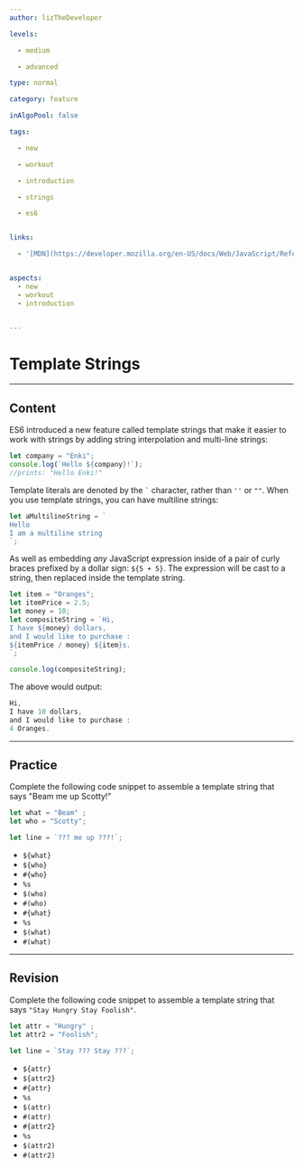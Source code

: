 ```yaml
---
author: lizTheDeveloper

levels:

  - medium

  - advanced

type: normal

category: feature

inAlgoPool: false

tags:

  - new

  - workout

  - introduction

  - strings

  - es6


links:

  - '[MDN](https://developer.mozilla.org/en-US/docs/Web/JavaScript/Reference/Template_literals){website}'


aspects:
  - new
  - workout
  - introduction


---
```


# Template Strings

---
## Content

ES6 introduced a new feature called template strings that make it easier to work with strings by adding string interpolation and multi-line strings:

```js
let company = "Enki";
console.log(`Hello ${company}!`);
//prints: "Hello Enki!"
```

Template literals are denoted by the `` ` `` character, rather than `''` or `""`. When you use template strings, you can have multiline strings:

```js
let aMultilineString = `
Hello
I am a multiline string
`;
```

As well as embedding _any_ JavaScript expression inside of a pair of curly braces prefixed by a dollar sign: `${5 + 5}`. The expression will be cast to a string, then replaced inside the template string.

```js
let item = "Oranges";
let itemPrice = 2.5;
let money = 10;
let compositeString = `Hi,
I have ${money} dollars,
and I would like to purchase :
${itemPrice / money} ${item}s.
`;

console.log(compositeString);
```

The above would output:

```js
Hi,
I have 10 dollars,
and I would like to purchase :
4 Oranges.
```

---
## Practice

Complete the following code snippet to assemble a template string that says "Beam me up Scotty!"

```javascript
let what = "Beam" ;
let who = "Scotty";

let line = `??? me up ???!`;

```

* `${what}`
* `${who}`
* `#{who}`
* `%s`
* `$(who)`
* `#(who)`
* `#{what}`
* `%s`
* `$(what)`
* `#(what)`

---
## Revision

Complete the following code snippet to assemble a template string that says `"Stay Hungry Stay Foolish"`.

```javascript
let attr = "Hungry" ;
let attr2 = "Foolish";

let line = `Stay ??? Stay ???`;

```

* `${attr}`
* `${attr2}`
* `#{attr}`
* `%s`
* `$(attr)`
* `#(attr)`
* `#{attr2}`
* `%s`
* `$(attr2)`
* `#(attr2)`

 
